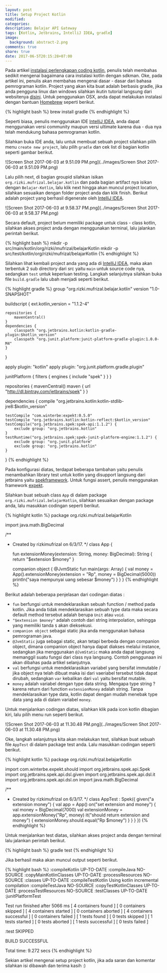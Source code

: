 ```yaml
---
layout: post
title: Setup Project Kotlin
modified:
categories:
description: Belajar API Gateway
tags: [Kotlin, Jetbrains, IntelliJ IDEA, gradle]
image:
  background: abstract-2.png
comments: true
share: true
date: 2017-06-5T20:15:28+07:00
---
```


Pada artikel [instalasi perlengkapan coding kotlin](https://rizkimufrizal.github.io/instalasi-perlengkapan-coding-kotlin/), penulis telah membahas sedikit mengenai bagaimana cara instalasi kotlin dengan sdkman. Oke, pada artikel ini, penulis akan membahas mengenai dasar - dasar dari bahasa pemrograman kotlin. Project yang akan kita buat adalah berbasis gradle, jika anda pengguna linux dan windows silahkan ikutin tutorial langsung dari websitenya [disini](https://gradle.org/install). Untuk penggunakan OSX, anda dapat melakukan instalasi dengan bantuan [Homebrew](https://brew.sh/) seperti berikut.

{% highlight bash %}
brew install gradle
{% endhighlight %}

Seperti biasa, penulis menggunakan IDE [IntelliJ IDEA](https://www.jetbrains.com/idea/), anda dapat menggunakan versi community maupun versi ultimate karena dua - dua nya telah mendukung bahasa pemrograman kotlin.

Silahkan buka IDE anda, lalu untuk membuat sebuah project silahkan pilih menu `create new project`, lalu pilih `gradle` dan cek list di bagian kotlin seperti gambar berikut.

![Screen Shot 2017-06-03 at 9.51.09 PM.png](../images/Screen Shot 2017-06-03 at 9.51.09 PM.png)

Lalu pilih next, di bagian groupid silahkan isikan `org.rizki.mufrizal.belajar.kotlin` dan pada bagian artifact nya isikan dengan `Belajar-Kotlin`, lalu klik next hingga akan muncul project location, silahkan sesuaikan dengan folder project anda dan klik finish. Berikut adalah project yang berhasil digenerate oleh [IntelliJ IDEA](https://www.jetbrains.com/idea/).

![Screen Shot 2017-06-03 at 9.58.37 PM.png](../images/Screen Shot 2017-06-03 at 9.58.37 PM.png)

Secara default, project belum memiliki package untuk class - class kotlin, silahkan akses project anda dengan menggunakan terminal, lalu jalankan perintah berikut.

{% highlight bash %}
mkdir -p src/main/kotlin/org/rizki/mufrizal/belajarKotlin
mkdir -p src/test/kotlin/org/rizki/mufrizal/belajarKotlin
{% endhighlight %}

Silahkan lihat kembali project anda yang ada di [IntelliJ IDEA](https://www.jetbrains.com/idea/), maka akan terbentuk 2 sub directory dari src yaitu `main` untuk source code nya, sedangkan `test` untuk keperluan testing. Langkah selanjutnya silahkan buka file `build.gradle` lalu ubah menjadi seperti berikut.

{% highlight gradle %}
group "org.rizki.mufrizal.belajar.kotlin"
version "1.0-SNAPSHOT"

buildscript {
    ext.kotlin_version = "1.1.2-4"

    repositories {
        mavenCentral()
    }
    dependencies {
        classpath "org.jetbrains.kotlin:kotlin-gradle-plugin:$kotlin_version"
        classpath "org.junit.platform:junit-platform-gradle-plugin:1.0.0-M4"
    }
}

apply plugin: "kotlin"
apply plugin: "org.junit.platform.gradle.plugin"

junitPlatform {
    filters {
        engines {
            include "spek"
        }
    }
}

repositories {
    mavenCentral()
    maven { url "http://dl.bintray.com/jetbrains/spek" }
}

dependencies {
    compile "org.jetbrains.kotlin:kotlin-stdlib-jre8:$kotlin_version"

    testCompile "com.winterbe:expekt:0.5.0"
    testCompile "org.jetbrains.kotlin:kotlin-reflect:$kotlin_version"
    testCompile("org.jetbrains.spek:spek-api:1.1.2") {
        exclude group: "org.jetbrains.kotlin"
    }
    testRuntime("org.jetbrains.spek:spek-junit-platform-engine:1.1.2") {
        exclude group: "org.junit.platform"
        exclude group: "org.jetbrains.kotlin"
    }
}
{% endhighlight %}

Pada konfigurasi diatas, terdapat beberapa tambahan yaitu penulis menambahkan library test untuk kotlin yang disupport langsung dari jetbrains yaitu [spekframework](http://spekframework.org/). Untuk fungsi assert, penulis menggunakan framework [expekt](https://github.com/winterbe/expekt).

Silahkan buat sebuah class `App` di dalam package `org.rizki.mufrizal.belajarKotlin`, silahkan sesuaikan dengan package anda, lalu masukkan codingan seperti berikut.

{% highlight kotlin %}
package org.rizki.mufrizal.belajarKotlin

import java.math.BigDecimal

/**
 * Created by rizkimufrizal on 6/3/17.
 */
class App {

    fun extensionMoney(extension: String, money: BigDecimal): String {
        return "$extension $money"
    }

    companion object {
        @JvmStatic
        fun main(args: Array<String>) {
            val money = App().extensionMoney(extension = "Rp", money = BigDecimal(5000))
            println("saya mempunyai uang sebesar $money")
        }
    }
}
{% endhighlight %}

Berikut adalah beberapa penjelasan dari codingan diatas :

* `fun` berfungsi untuk mendeklarasikan sebuah function / method pada kotlin. Jika anda tidak mendeklarasikan sebuah type data maka secara default method tersebut adalah berupa `Unit` atau `void`.
* `"$extension $money"` adalah contoh dari string interpolation, sehingga yang memiliki tanda `$` akan dieksekusi.
* `companion object` sebagai static jika anda menggunakan bahasa pemrograman java.
* `@JvmStatic` juga sebagai static, akan tetapi berbeda dengan companion object, dimana companion object hanya dapat diakses melalui instance, sedangkan jika menggunakan `@JvmStatic` maka anda dapat langsung memanggil suatu fungsi dari class nya langsung. Contoh penggunaan ini akan dibahas pada artikel selanjutnya.
* `val` berfungsi untuk mendeklarasikan variabel yang bersifat immutable / jika object nya telah dibuat maka isi dari vaeriabel tersebut tidak dapat dirubah, sedangkan `var` kebalikan dari `val` yaitu bersifat mutable.
* `money` adalah variabel dengan type data string. Mengapa type string ? karena return dari function `extensionMoney` adalah string. Tanpa mendeklarasikan type data, kotlin dapat dengan mudah menebak type data yang ada di dalam variabel `money`.

Untuk menjalankan codingan diatas, silahkan klik pada icon kotlin dibagian kiri, lalu pilih menu run seperti berikut.

![Screen Shot 2017-06-03 at 11.30.48 PM.png](../images/Screen Shot 2017-06-03 at 11.30.48 PM.png)

Oke, langkah selanjutnya kita akan melakukan test, silahkan buat sebuah file `AppTest` di dalam package test anda. Lalu masukkan codingan seperti berikut.

{% highlight kotlin %}
package org.rizki.mufrizal.belajarKotlin

import com.winterbe.expekt.should
import org.jetbrains.spek.api.Spek
import org.jetbrains.spek.api.dsl.given
import org.jetbrains.spek.api.dsl.it
import org.jetbrains.spek.api.dsl.on
import java.math.BigDecimal

/**
 * Created by rizkimufrizal on 6/3/17.
 */
class AppTest : Spek({
    given("a extension money") {
        val app = App()
        on("set extension and money") {
            val money = BigDecimal(7000)
            val extensionMoney = app.extensionMoney("Rp", money)
            it("should return extension and money") {
                extensionMoney.should.equal("Rp $money")
            }
        }
    }
})
{% endhighlight %}

Untuk menjalankan test diatas, silahkan akses project anda dengan terminal lalu jalankan perintah berikut.

{% highlight bash %}
gradle test
{% endhighlight %}

Jika berhasil maka akan muncul output seperti berikut.

{% highlight bash %}
:compileKotlin UP-TO-DATE
:compileJava NO-SOURCE
:copyMainKotlinClasses UP-TO-DATE
:processResources NO-SOURCE
:classes UP-TO-DATE
:compileTestKotlin
Using kotlin incremental compilation
:compileTestJava NO-SOURCE
:copyTestKotlinClasses UP-TO-DATE
:processTestResources NO-SOURCE
:testClasses UP-TO-DATE
:junitPlatformTest

Test run finished after 5066 ms
[         4 containers found      ]
[         0 containers skipped    ]
[         4 containers started    ]
[         0 containers aborted    ]
[         4 containers successful ]
[         0 containers failed     ]
[         1 tests found           ]
[         0 tests skipped         ]
[         1 tests started         ]
[         0 tests aborted         ]
[         1 tests successful      ]
[         0 tests failed          ]

:test SKIPPED

BUILD SUCCESSFUL

Total time: 9.272 secs
{% endhighlight %}

Sekian artikel mengenai setup project kotlin, jika ada saran dan komentar silahkan isi dibawah dan terima kasih :)